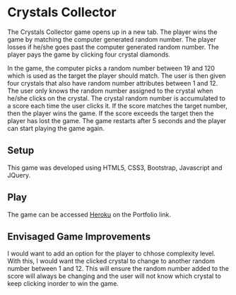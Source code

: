 # Crystals Collector


The Crystals Collector game opens up in a new tab. The player wins the game by matching the computer generated random number. The player losses if he/she goes past the computer generated random number. The player pays the game by clicking four crystal diamonds.


In the game, the computer picks a random number between 19 and 120 which is used as the target the player should match. The user is then given four crystals that also have random number attributes between 1 and 12. The user only knows the random number assigned to the crystal when he/she clicks on the crystal. The crystal random number is accumulated to a score each time the user clicks it. If the score matches the target number, then the player wins the game. If the score exceeds the target then the player has lost the game. The game restarts after 5 seconds and the player can start playing the game again.


## Setup

This game was developed using HTML5, CSS3, Bootstrap, Javascript and JQuery.


## Play

The game can be accessed [Heroku](https://serene-forest-57972.herokuapp.com) on the Portfolio link.


## Envisaged Game Improvements

I would want to add an option for the player to chhose complexity level. With this, I would want the clicked crystal to change to another random number between 1 and 12. This will ensure the random number added to the score will always be changing and the user will not know which crystal to keep clicking inorder to win the game.